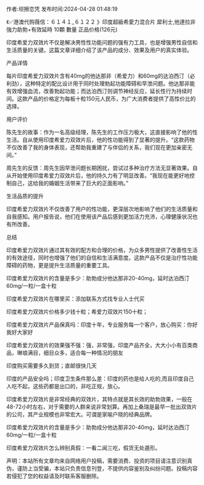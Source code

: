 <p>作者:坝擦恋凭 发布时间:2024-04-28 01:48:19</p>
<p>《✅港澳代购薇信：６１４１_６１２２ 》印度超級希愛力混合片 犀利士,他達拉非 強力助勃+有效延時 10顆 數量 正品价格(126元) </p>
									<p>印度希爱力双效片不仅是解决男性性功能问题的强有力工具，也是增强男性自信和生活质量的关键。这篇文章详细介绍了该产品的成分、效果及用户的真实体验。</p><p></p><p>产品详情</p><p></p><p>每片印度希爱力双效片含有40mg的他达那非（希爱力）和60mg的达泊西汀（必利劲），这种特定的配比设计用于同时处理勃起功能障碍和早泄问题。他达那非能有效增强血流，改善勃起功能；而达泊西汀则调节神经反应，延长性行为持续时间。这款产品的价格定为每板十粒150元人民币，为广大消费者提供了高性价比的选择。</p><p></p><p>用户评价</p><p></p><p>陈先生的故事：作为一名高级经理，陈先生的工作压力极大，这直接影响了他的性生活。自从使用印度希爱力双效片后，他的性功能得到了显著的提升。“这款药物不仅改善了我的身体表现，还帮助我重建了与伴侣的关系，我们现在更加亲密无间。”</p><p></p><p>周先生的反馈：周先生因早泄问题长期困扰，尝试过多种治疗方法无显著效果。自从开始使用印度希爱力双效片后，他的持久力有了明显改善。“我现在能更好地控制自己，这给我的婚姻生活带来了巨大的正面影响。”</p><p></p><p>生活品质的提升</p><p></p><p>印度希爱力双效片不仅改善了用户的性功能，更深层次地影响了他们的生活质量和自我感知。用户报告说，他们在使用该产品后感到更加活力充沛，心理健康状况也有所改善。</p><p></p><p>总结</p><p></p><p>印度希爱力双效片通过其有效的配方和合理的价格，为众多男性提供了改善性生活的有效途径，同时也增强了他们的自信和生活满意度。这款产品不仅是治疗性功能障碍的药物，更是提升生活质量的重要工具。</p><p>印度希爱力双效片的含量是多少：助勃成分他达那非20-40mg，延时达泊西汀60mg/一粒/一盒十粒</p><p></p><p>印度希爱力双效片在哪里买：添加联系方式找专业人士代买</p><p></p><p>印度希爱力双效片价格多少钱十粒；希爱力双效片150十粒；</p><p></p><p>印度希爱力双效片产品保真吗：印度十年，专业服务每一个客户，放心购买：你好我好大家好</p><p></p><p>印度希爱力双效片的效果强不强：强，非常强，印度产品齐全，大大小小有百类商品，琳琅满目，细目众多，适合每一种情况的朋友</p><p></p><p>印度购买需要多久到货；直邮很快几天</p><p></p><p>印度的产品安全吗；印度卫生条件那么差：印度的药也是给人吃的,而且印度自己人吃不起，这些药都是出口的，非吃正规，放心。</p><p></p><p>印度希爱力双效片是非常经典的双效片，其特点就是其长效的助勃效果，一般在48-72小时左右，对于需要的人群来说非常划算。再加上桑瑞是最早一批出双效片的公司，其产业规模也非常宏大。可谓是家喻户晓的经典品牌。</p><p></p><p></p><p>印度希爱力双效片的含量是多少：助勃成分他达那非20-40mg，延时达泊西汀60mg/一粒/一盒十粒</p><p></p><p>印度希爱力双效片怎么辨别真假：一看二闻三吃，假货无处遁形。</p><p></p>				声明：本站所有文章均来自网络用户投稿，需要消费、投资的项目请注意识别真伪，谨防上当受骗，本站只负责信息刊登，不提供内容鉴别及纠纷问题。投稿内容若侵犯了您的权益请及时联系客服删除。				
